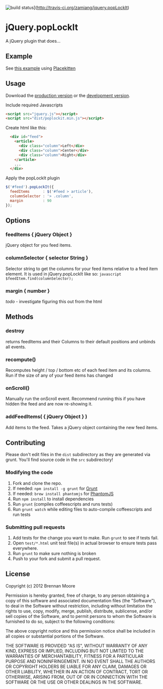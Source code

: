 ![build status](https://api.travis-ci.org/zamiang/jquery.popLockIt.png)](http://travis-ci.org/zamiang/jquery.popLockIt)

# jQuery.popLockIt

A jQuery plugin that does...

## Example

See [this example](http://htmlpreview.github.com/?https://github.com/zamiang/jquery.poplockit/blob/master/example/index.html) using [Placekitten](http://placekitten.com/)

## Usage

Download the [production version](https://raw.github.com/zamiang/jquery.poplockit/master/dist/lockit.min.js) or the [development version](https://raw.github.com/zamiang/jquery.poplockit/master/dist/lockit.js).

Include required Javascripts
```html
<script src="jquery.js"></script>
<script src="dist/poplockit.min.js"></script>
```

Create html like this:
```html
  <div id="feed">
    <article>
      <div class="column">Left</div>
      <div class="column">Center</div>
      <div class="column">Right</div>
    </article>
    ...
  </div>
```

Apply the popLockIt plugin

```javascript
$('#feed').popLockIt({
  feedItems      : $('#feed > article'),
  columnSelector : '> .column',
  margin         : 90
});
```

## Options

### feedItems { jQuery Object }

jQuery object for you feed items.

### columnSelector { selector String }

Selector string to get the columns for your feed items relative to a feed item element. It is used in jQuery.popLockIt like so: ```javascript $feedItem.find(columnSelector);```

### margin { number }

*todo* - investigate figuring this out from the html

## Methods

### destroy

returns feedItems and their Columns to their default positions and unbinds all events.

### recompute()

Recomputes height / top / bottom etc of each feed item and its columns. Run if the size of any of your feed items has changed

### onScroll()

Manually run the onScroll event. Recommend running this if you have hidden the feed and are now re-showing it.

### addFeedItems( { jQuery Object } )

Add items to the feed. Takes a jQuery object containing the new feed items.


## Contributing

Please don't edit files in the `dist` subdirectory as they are generated via grunt. You'll find source code in the `src` subdirectory!

### Modifying the code
1. Fork and clone the repo.
1. If needed: `npm install -g grunt` for [Grunt](https://github.com/gruntjs/grunt)
1. If needed: `brew install phantomjs` for [PhantomJS](http://phantomjs.org/download.html)
1. Run `npm install` to install dependencies
1. Run `grunt` (compiles coffeescripts and runs tests)
1. Run `grunt watch` while editing files to auto-compile coffeescripts and run tests

### Submitting pull requests

1. Add tests for the change you want to make. Run `grunt` to see if tests fail.
1. Open `test/*.html` unit test file(s) in actual browser to ensure tests pass everywhere.
1. Run `grunt` to make sure nothing is broken
1. Push to your fork and submit a pull request.

## License

Copyright (c) 2012 Brennan Moore

Permission is hereby granted, free of charge, to any person
obtaining a copy of this software and associated documentation
files (the "Software"), to deal in the Software without
restriction, including without limitation the rights to use,
copy, modify, merge, publish, distribute, sublicense, and/or sell
copies of the Software, and to permit persons to whom the
Software is furnished to do so, subject to the following
conditions:

The above copyright notice and this permission notice shall be
included in all copies or substantial portions of the Software.

THE SOFTWARE IS PROVIDED "AS IS", WITHOUT WARRANTY OF ANY KIND,
EXPRESS OR IMPLIED, INCLUDING BUT NOT LIMITED TO THE WARRANTIES
OF MERCHANTABILITY, FITNESS FOR A PARTICULAR PURPOSE AND
NONINFRINGEMENT. IN NO EVENT SHALL THE AUTHORS OR COPYRIGHT
HOLDERS BE LIABLE FOR ANY CLAIM, DAMAGES OR OTHER LIABILITY,
WHETHER IN AN ACTION OF CONTRACT, TORT OR OTHERWISE, ARISING
FROM, OUT OF OR IN CONNECTION WITH THE SOFTWARE OR THE USE OR
OTHER DEALINGS IN THE SOFTWARE.
